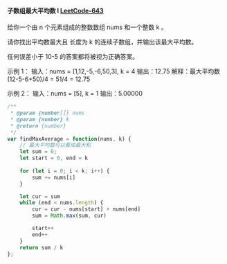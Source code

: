 #### 子数组最大平均数 I [LeetCode-643](https://leetcode.cn/problems/maximum-average-subarray-i)

给你一个由 n 个元素组成的整数数组 nums 和一个整数 k 。

请你找出平均数最大且 长度为 k 的连续子数组，并输出该最大平均数。

任何误差小于 10-5 的答案都将被视为正确答案。

示例 1：
输入：nums = [1,12,-5,-6,50,3], k = 4
输出：12.75
解释：最大平均数 (12-5-6+50)/4 = 51/4 = 12.75

示例 2：
输入：nums = [5], k = 1
输出：5.00000

```js
/**
 * @param {number[]} nums
 * @param {number} k
 * @return {number}
 */
var findMaxAverage = function(nums, k) {
    // 最大平均数可以看成最大和
    let sum = 0;
    let start = 0, end = k
    
    for (let i = 0; i < k; i++) {
        sum += nums[i]
    }

    let cur = sum
    while (end < nums.length) {
        cur = cur - nums[start] + nums[end]
        sum = Math.max(sum, cur)

        start++
        end++
    }
    return sum / k
};
```
